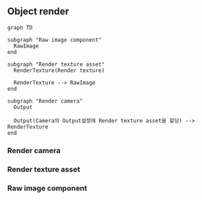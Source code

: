 ## Object render
```mermaid
graph TD

subgraph "Raw image component"
  RawImage
end

subgraph "Render texture asset"
  RenderTexture(Render texture)
  
  RenderTexture --> RawImage
end

subgraph "Render camera"
  Output
  
  Output(Camera의 Output설정에 Render texture asset을 할당) --> RenderTexture
end

```
### Render camera

### Render texture asset

### Raw image component
